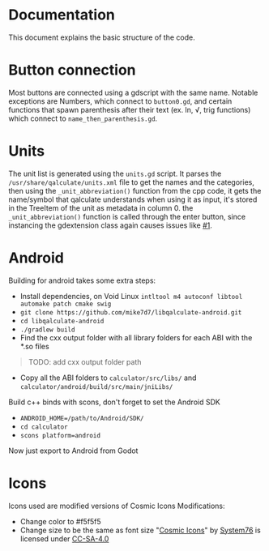 # Documentation
This document explains the basic structure of the code.

Button connection
==================

Most buttons are connected using a gdscript with the same name. Notable exceptions are Numbers, which connect to `button0.gd`, and certain functions that spawn parenthesis after their text (ex. ln, √, trig functions) which connect to `name_then_parenthesis.gd`. 

Units
==================

The unit list is generated using the `units.gd` script. It parses the `/usr/share/qalculate/units.xml` file to get the names and the categories, then using the `_unit_abbreviation()` function from the cpp code, it gets the name/symbol that qalculate understands when using it as input, it's stored in the TreeItem of the unit as metadata in column 0. the `_unit_abbreviation()` function is called through the enter button, since instancing the gdextension class again causes issues like [#1](https://gitlab.com/mike7d7/calculator/-/issues/1#).

Android
==================

Building for android takes some extra steps:
- Install dependencies, on Void Linux `intltool m4 autoconf libtool automake patch cmake swig`
- `git clone https://github.com/mike7d7/libqalculate-android.git`
- `cd libqalculate-android`
- `./gradlew build`
- Find the cxx output folder with all library folders for each ABI with the *.so files
> TODO: add cxx output folder path
- Copy all the ABI folders to `calculator/src/libs/` and `calculator/android/build/src/main/jniLibs/`

Build c++ binds with scons, don't forget to set the Android SDK
- `ANDROID_HOME=/path/to/Android/SDK/`
- `cd calculator`
- `scons platform=android`

Now just export to Android from Godot

Icons
==================

Icons used are modified versions of Cosmic Icons
Modifications:
- Change color to #f5f5f5
- Change size to be the same as font size
"[Cosmic Icons](http://github.com/pop-os/cosmic-icons)" by [System76](http://system76.com/) is licensed under [CC-SA-4.0](http://creativecommons.org/licenses/by-sa/4.0/)
